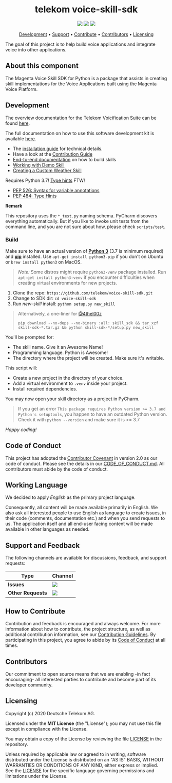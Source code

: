 <h1 align="center">
    telekom voice-skill-sdk
</h1>

<p align="center">
    <a href="https://github.com/telekom/voice-skill-sdk/commits/" title="Last Commit"><img src="https://img.shields.io/github/last-commit/telekom/voice-skill-sdk?style=flat"></a>
    <a href="https://github.com/telekom/voice-skill-sdk/issues" title="Open Issues"><img src="https://img.shields.io/github/issues/telekom/voice-skill-sdk?style=flat"></a>
    <a href="https://github.com/telekom/voice-skill-sdk/blob/master/LICENSE" title="License"><img src="https://img.shields.io/badge/License-MIT-green.svg?style=flat"></a>
</p>

<p align="center">
  <a href="#development">Development</a> •
  <a href="#support-and-feedback">Support</a> •
  <a href="#how-to-contribute">Contribute</a> •
  <a href="#contributors">Contributors</a> •
  <a href="#licensing">Licensing</a>
</p>

The goal of this project is to help build voice applications and integrate voice into other applications.

## About this component

The Magenta Voice Skill SDK for Python is a package that assists in creating skill implementations for the Voice Applications built using the Magenta Voice Platform.

## Development

The overview documentation for the Telekom Voicification Suite can be found [here](docs/tvs.md).

The full documentation on how to use this software development kit is available [here](docs/README.md).

- The [installation guide](docs/install.md) for technical details. 
- Have a look at the [Contribution Guide](CONTRIBUTING.md)
- [End-to-end documentation](docs/external_developers/external_developers.md) on how to build skills
- [Working with Demo Skill](docs/articles/demo_skill.md)
- [Creating a Custom Weather Skill](docs/articles/weather_skill.md)

Requires Python 3.7! [Type hints](https://docs.python.org/3/library/typing.html) FTW!
* [PEP 526: Syntax for variable annotations](https://docs.python.org/3.6/whatsnew/3.6.html#whatsnew36-pep526)
* [PEP 484: Type Hints](https://docs.python.org/3.5/whatsnew/3.5.html#whatsnew-pep-484)

**Remark**

This repository uses the `*_test.py` naming schema. PyCharm discovers everything automatically. But if you like to invoke unit tests from the command line, and you are not sure about how, please check `scripts/test`.

### Build

Make sure to have an actual version of <a href="https://docs.python.org/3/">**Python 3**</a> (3.7 is minimum required)
and <a href="https://pip.pypa.io/en/stable/">**pip**</a> installed. Use
`apt-get install python3-pip` if you don't on Ubuntu or `brew install python3` on MacOS.

> _Note:_ Some distros might require `python3-venv` package installed.
> Run `apt-get install python3-venv` if you encounter difficulties when creating virtual environments for new projects. 

1. Clone the repo: `https://github.com/telekom/voice-skill-sdk.git`
2. Change to SDK dir: `cd voice-skill-sdk`
3. Run *new-skill* install:  `python setup.py new_skill`

> Alternatively, a one-liner for [@4thel00z](https://github.com/4thel00z)
>
> `pip download --no-deps --no-binary :all: skill_sdk && tar xzf skill-sdk-*.tar.gz && python skill-sdk-*/setup.py new_skill`
>


You'll be prompted for:
- The skill name. Give it an Awesome Name! 
- Programming language. Python is Awesome!
- The directory where the project will be created. Make sure it's writable. 

This script will:
- Create a new project in the directory of your choice.
- Add a virtual environment to `.venv` inside your project.
- Install required dependencies.
 
You may now open your skill directory as a project in PyCharm. 

> If you get an error `This package requires Python version >= 3.7 and Python's setuptools`, you happen to have an outdated Python version.
> Check it with `python --version` and make sure it is >= 3.7

*Happy coding!*

## Code of Conduct

This project has adopted the [Contributor Covenant](https://www.contributor-covenant.org/) in version 2.0 as our code of conduct. Please see the details in our [CODE_OF_CONDUCT.md](CODE_OF_CONDUCT.md). All contributors must abide by the code of conduct.

## Working Language

We decided to apply _English_ as the primary project language.  

Consequently, all content will be made available primarily in English. We also ask all interested people to use English as language to create issues, in their code (comments, documentation etc.) and when you send requests to us. The application itself and all end-user facing content will be made available in other languages as needed.

## Support and Feedback
The following channels are available for discussions, feedback, and support requests:

| Type                     | Channel                                                |
| ------------------------ | ------------------------------------------------------ |
| **Issues**   | <a href="https://github.com/telekom/voice-skill-sdk/issues/new/choose" title="General Discussion"><img src="https://img.shields.io/github/issues/telekom/voice-skill-sdk?style=flat-square"></a> </a>   |
| **Other Requests**    | <a href="mailto:opensource@telekom.de" title="Email Open Source Team"><img src="https://img.shields.io/badge/email-Open%20Source%20Team-green?logo=mail.ru&style=flat-square&logoColor=white"></a>   |

## How to Contribute

Contribution and feedback is encouraged and always welcome. For more information about how to contribute, the project structure, as well as additional contribution information, see our [Contribution Guidelines](./CONTRIBUTING.md). By participating in this project, you agree to abide by its [Code of Conduct](./CODE_OF_CONDUCT.md) at all times.

## Contributors

Our commitment to open source means that we are enabling -in fact encouraging- all interested parties to contribute and become part of its developer community.

## Licensing

Copyright (c) 2020 Deutsche Telekom AG.

Licensed under the **MIT License** (the "License"); you may not use this file except in compliance with the License.

You may obtain a copy of the License by reviewing the file [LICENSE](./LICENSE) in the repository.

Unless required by applicable law or agreed to in writing, software distributed under the License is distributed on an "AS IS" BASIS, WITHOUT WARRANTIES OR CONDITIONS OF ANY KIND, either express or implied. See the [LICENSE](./LICENSE) for the specific language governing permissions and limitations under the License.
